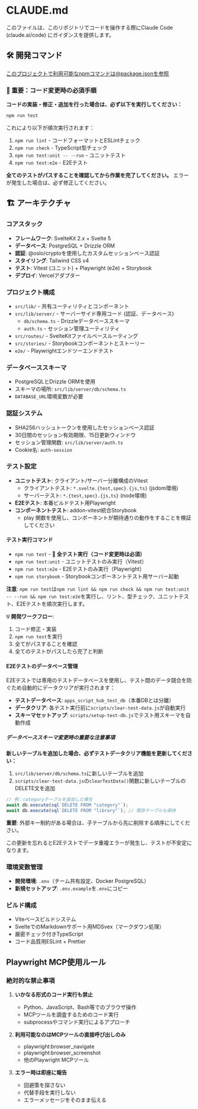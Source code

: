 # CLAUDE.md

このファイルは、このリポジトリでコードを操作する際にClaude Code (claude.ai/code) にガイダンスを提供します。

## 🛠️ 開発コマンド

このプロジェクトで利用可能なnpmコマンドは@package.jsonを参照

### 🚨 重要：コード変更時の必須手順

**コードの実装・修正・追加を行った場合は、必ず以下を実行してください：**

```bash
npm run test
```

これにより以下が順次実行されます：
1. `npm run lint` - コードフォーマットとESLintチェック
2. `npm run check` - TypeScript型チェック
3. `npm run test:unit -- --run` - ユニットテスト
4. `npm run test:e2e` - E2Eテスト

**全てのテストがパスすることを確認してから作業を完了してください。** エラーが発生した場合は、必ず修正してください。

## 🏗️ アーキテクチャ

### コアスタック

- **フレームワーク**: SvelteKit 2.x + Svelte 5
- **データベース**: PostgreSQL + Drizzle ORM
- **認証**: @oslo/cryptoを使用したカスタムセッションベース認証
- **スタイリング**: Tailwind CSS v4
- **テスト**: Vitest (ユニット) + Playwright (e2e) + Storybook
- **デプロイ**: Vercelアダプター

### プロジェクト構成

- `src/lib/` - 共有ユーティリティとコンポーネント
- `src/lib/server/` - サーバーサイド専用コード (認証、データベース)
  - `db/schema.ts` - Drizzleデータベーススキーマ
  - `auth.ts` - セッション管理ユーティリティ
- `src/routes/` - SvelteKitファイルベースルーティング
- `src/stories/` - Storybookコンポーネントとストーリー
- `e2e/` - Playwrightエンドツーエンドテスト

### データベーススキーマ

- PostgreSQLとDrizzle ORMを使用
- スキーマの場所: `src/lib/server/db/schema.ts`
- `DATABASE_URL`環境変数が必要

### 認証システム

- SHA256ハッシュトークンを使用したセッションベース認証
- 30日間のセッション有効期限、15日更新ウィンドウ
- セッション管理関数: `src/lib/server/auth.ts`
- Cookie名: `auth-session`

### テスト設定

- **ユニットテスト**: クライアント/サーバー分離構成のVitest
  - クライアントテスト: `*.svelte.{test,spec}.{js,ts}` (jsdom環境)
  - サーバーテスト: `*.{test,spec}.{js,ts}` (node環境)
- **E2Eテスト**: 本番ビルドテスト用Playwright
- **コンポーネントテスト**: addon-vitest統合Storybook
  - play 関数を使用し、コンポーネントが期待通りの動作をすることを検証してください

#### テスト実行コマンド

- `npm run test` - **🚨 全テスト実行（コード変更時は必須）**
- `npm run test:unit` - ユニットテストのみ実行（Vitest）
- `npm run test:e2e` - E2Eテストのみ実行（Playwright）
- `npm run storybook` - Storybookコンポーネントテスト用サーバー起動

**注意**: `npm run test`は`npm run lint && npm run check && npm run test:unit -- --run && npm run test:e2e`を実行し、リント、型チェック、ユニットテスト、E2Eテストを順次実行します。

**💡 開発ワークフロー**:

1. コード修正・実装
2. `npm run test`を実行
3. 全てがパスすることを確認
4. 全てのテストがパスしたら完了と判断

#### E2Eテストのデータベース管理

E2Eテストでは専用のテストデータベースを使用し、テスト間のデータ競合を防ぐため自動的にデータクリアが実行されます：

- **テストデータベース**: `apps_script_hub_test_db`（本番DBとは分離）
- **データクリア**: 各テスト実行前に`scripts/clear-test-data.js`が自動実行
- **スキーマセットアップ**: `scripts/setup-test-db.js`でテスト用スキーマを自動作成

##### データベーススキーマ変更時の重要な注意事項

**新しいテーブルを追加した場合、必ずテストデータクリア機能を更新してください：**

1. `src/lib/server/db/schema.ts`に新しいテーブルを追加
2. `scripts/clear-test-data.js`の`clearTestData()`関数に新しいテーブルのDELETE文を追加

```javascript
// 例：categoryテーブルを追加した場合
await db.execute(sql`DELETE FROM "category"`);
await db.execute(sql`DELETE FROM "library"`); // 既存テーブルも保持
```

**重要**: 外部キー制約がある場合は、子テーブルから先に削除する順序にしてください。

この更新を忘れるとE2Eテストでデータ重複エラーが発生し、テストが不安定になります。

### 環境変数管理

- **開発環境**: `.env`（チーム共有設定、Docker PostgreSQL）
- **新規セットアップ**: `.env.example`を`.env`にコピー

### ビルド構成

- Viteベースビルドシステム
- SvelteでのMarkdownサポート用MDSvex（マークダウン処理）
- 厳密チェック付きTypeScript
- コード品質用ESLint + Prettier

## Playwright MCP使用ルール

### 絶対的な禁止事項

1. **いかなる形式のコード実行も禁止**

   - Python、JavaScript、Bash等でのブラウザ操作
   - MCPツールを調査するためのコード実行
   - subprocessやコマンド実行によるアプローチ

2. **利用可能なのはMCPツールの直接呼び出しのみ**

   - playwright:browser_navigate
   - playwright:browser_screenshot
   - 他のPlaywright MCPツール

3. **エラー時は即座に報告**
   - 回避策を探さない
   - 代替手段を実行しない
   - エラーメッセージをそのまま伝える
